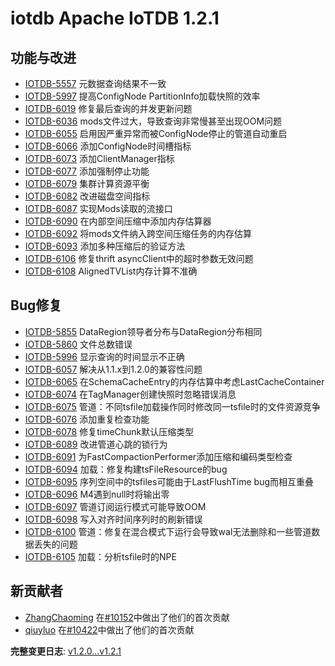 # iotdb Apache IoTDB 1.2.1

## 功能与改进

- [IOTDB-5557](https://issues.apache.org/jira/browse/IOTDB-5557) 元数据查询结果不一致
- [IOTDB-5997](https://issues.apache.org/jira/browse/IOTDB-5997) 提高ConfigNode PartitionInfo加载快照的效率
- [IOTDB-6019](https://issues.apache.org/jira/browse/IOTDB-6019) 修复最后查询的并发更新问题
- [IOTDB-6036](https://issues.apache.org/jira/browse/IOTDB-6036) mods文件过大，导致查询非常慢甚至出现OOM问题
- [IOTDB-6055](https://issues.apache.org/jira/browse/IOTDB-6055) 启用因严重异常而被ConfigNode停止的管道自动重启
- [IOTDB-6066](https://issues.apache.org/jira/browse/IOTDB-6066) 添加ConfigNode时间槽指标
- [IOTDB-6073](https://issues.apache.org/jira/browse/IOTDB-6073) 添加ClientManager指标
- [IOTDB-6077](https://issues.apache.org/jira/browse/IOTDB-6077) 添加强制停止功能
- [IOTDB-6079](https://issues.apache.org/jira/browse/IOTDB-6079) 集群计算资源平衡
- [IOTDB-6082](https://issues.apache.org/jira/browse/IOTDB-6082) 改进磁盘空间指标
- [IOTDB-6087](https://issues.apache.org/jira/browse/IOTDB-6087) 实现Mods读取的流接口
- [IOTDB-6090](https://issues.apache.org/jira/browse/IOTDB-6090) 在内部空间压缩中添加内存估算器
- [IOTDB-6092](https://issues.apache.org/jira/browse/IOTDB-6092) 将mods文件纳入跨空间压缩任务的内存估算
- [IOTDB-6093](https://issues.apache.org/jira/browse/IOTDB-6093) 添加多种压缩后的验证方法
- [IOTDB-6106](https://issues.apache.org/jira/browse/IOTDB-6106) 修复thrift asyncClient中的超时参数无效问题
- [IOTDB-6108](https://issues.apache.org/jira/browse/IOTDB-6108) AlignedTVList内存计算不准确

## Bug修复

- [IOTDB-5855](https://issues.apache.org/jira/browse/IOTDB-5855) DataRegion领导者分布与DataRegion分布相同
- [IOTDB-5860](https://issues.apache.org/jira/browse/IOTDB-5860) 文件总数错误
- [IOTDB-5996](https://issues.apache.org/jira/browse/IOTDB-5996) 显示查询的时间显示不正确
- [IOTDB-6057](https://issues.apache.org/jira/browse/IOTDB-6057) 解决从1.1.x到1.2.0的兼容性问题
- [IOTDB-6065](https://issues.apache.org/jira/browse/IOTDB-6065) 在SchemaCacheEntry的内存估算中考虑LastCacheContainer
- [IOTDB-6074](https://issues.apache.org/jira/browse/IOTDB-6074) 在TagManager创建快照时忽略错误消息
- [IOTDB-6075](https://issues.apache.org/jira/browse/IOTDB-6075) 管道：不同tsfile加载操作同时修改同一tsfile时的文件资源竞争
- [IOTDB-6076](https://issues.apache.org/jira/browse/IOTDB-6076) 添加重复检查功能
- [IOTDB-6078](https://issues.apache.org/jira/browse/IOTDB-6078) 修复timeChunk默认压缩类型
- [IOTDB-6089](https://issues.apache.org/jira/browse/IOTDB-6089) 改进管道心跳的锁行为
- [IOTDB-6091](https://issues.apache.org/jira/browse/IOTDB-6091) 为FastCompactionPerformer添加压缩和编码类型检查
- [IOTDB-6094](https://issues.apache.org/jira/browse/IOTDB-6094) 加载：修复构建tsFileResource的bug
- [IOTDB-6095](https://issues.apache.org/jira/browse/IOTDB-6095) 序列空间中的tsfiles可能由于LastFlushTime bug而相互重叠
- [IOTDB-6096](https://issues.apache.org/jira/browse/IOTDB-6096) M4遇到null时将输出零
- [IOTDB-6097](https://issues.apache.org/jira/browse/IOTDB-6097) 管道订阅运行模式可能导致OOM
- [IOTDB-6098](https://issues.apache.org/jira/browse/IOTDB-6098) 写入对齐时间序列时的刷新错误
- [IOTDB-6100](https://issues.apache.org/jira/browse/IOTDB-6100) 管道：修复在混合模式下运行会导致wal无法删除和一些管道数据丢失的问题
- [IOTDB-6105](https://issues.apache.org/jira/browse/IOTDB-6105) 加载：分析tsfile时的NPE

## 新贡献者

- [ZhangChaoming](https://github.com/ZhangChaoming) 在[#10152](https://github.com/apache/iotdb/pull/10152)中做出了他们的首次贡献
- [qiuyluo](https://github.com/qiuyluo) 在[#10422](https://github.com/apache/iotdb/pull/10422)中做出了他们的首次贡献

**完整变更日志**: [v1.2.0...v1.2.1](https://github.com/apache/iotdb/compare/v1.2.0...v1.2.1)
```